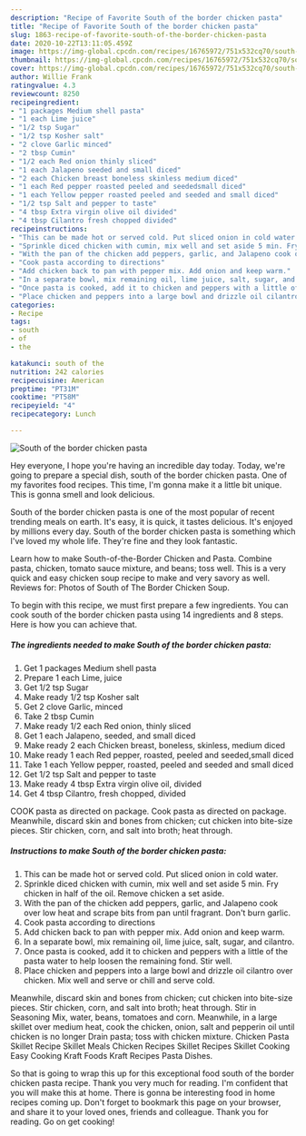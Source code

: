 ```yaml
---
description: "Recipe of Favorite South of the border chicken pasta"
title: "Recipe of Favorite South of the border chicken pasta"
slug: 1863-recipe-of-favorite-south-of-the-border-chicken-pasta
date: 2020-10-22T13:11:05.459Z
image: https://img-global.cpcdn.com/recipes/16765972/751x532cq70/south-of-the-border-chicken-pasta-recipe-main-photo.jpg
thumbnail: https://img-global.cpcdn.com/recipes/16765972/751x532cq70/south-of-the-border-chicken-pasta-recipe-main-photo.jpg
cover: https://img-global.cpcdn.com/recipes/16765972/751x532cq70/south-of-the-border-chicken-pasta-recipe-main-photo.jpg
author: Willie Frank
ratingvalue: 4.3
reviewcount: 8250
recipeingredient:
- "1 packages Medium shell pasta"
- "1 each Lime juice"
- "1/2 tsp Sugar"
- "1/2 tsp Kosher salt"
- "2 clove Garlic minced"
- "2 tbsp Cumin"
- "1/2 each Red onion thinly sliced"
- "1 each Jalapeno seeded and small diced"
- "2 each Chicken breast boneless skinless medium diced"
- "1 each Red pepper roasted peeled and seededsmall diced"
- "1 each Yellow pepper roasted peeled and seeded and small diced"
- "1/2 tsp Salt and pepper to taste"
- "4 tbsp Extra virgin olive oil divided"
- "4 tbsp Cilantro fresh chopped divided"
recipeinstructions:
- "This can be made hot or served cold. Put sliced onion in cold water."
- "Sprinkle diced chicken with cumin, mix well and set aside 5 min. Fry chicken in half of the oil. Remove chicken a set aside."
- "With the pan of the chicken add peppers, garlic, and Jalapeno cook over low heat and scrape bits from pan until fragrant. Don&#39;t burn garlic."
- "Cook pasta according to directions"
- "Add chicken back to pan with pepper mix. Add onion and keep warm."
- "In a separate bowl, mix remaining oil, lime juice, salt, sugar, and cilantro."
- "Once pasta is cooked, add it to chicken and peppers with a little of the pasta water to help loosen the remaining fond. Stir well."
- "Place chicken and peppers into a large bowl and drizzle oil cilantro over chicken. Mix well and serve or chill and serve cold."
categories:
- Recipe
tags:
- south
- of
- the

katakunci: south of the 
nutrition: 242 calories
recipecuisine: American
preptime: "PT31M"
cooktime: "PT58M"
recipeyield: "4"
recipecategory: Lunch

---
```



![South of the border chicken pasta](https://img-global.cpcdn.com/recipes/16765972/751x532cq70/south-of-the-border-chicken-pasta-recipe-main-photo.jpg)

Hey everyone, I hope you're having an incredible day today. Today, we're going to prepare a special dish, south of the border chicken pasta. One of my favorites food recipes. This time, I'm gonna make it a little bit unique. This is gonna smell and look delicious.

South of the border chicken pasta is one of the most popular of recent trending meals on earth. It's easy, it is quick, it tastes delicious. It's enjoyed by millions every day. South of the border chicken pasta is something which I've loved my whole life. They're fine and they look fantastic.

Learn how to make South-of-the-Border Chicken and Pasta. Combine pasta, chicken, tomato sauce mixture, and beans; toss well. This is a very quick and easy chicken soup recipe to make and very savory as well. Reviews for: Photos of South of The Border Chicken Soup.


To begin with this recipe, we must first prepare a few ingredients. You can cook south of the border chicken pasta using 14 ingredients and 8 steps. Here is how you can achieve that.

<!--inarticleads1-->

##### The ingredients needed to make South of the border chicken pasta:

1. Get 1 packages Medium shell pasta
1. Prepare 1 each Lime, juice
1. Get 1/2 tsp Sugar
1. Make ready 1/2 tsp Kosher salt
1. Get 2 clove Garlic, minced
1. Take 2 tbsp Cumin
1. Make ready 1/2 each Red onion, thinly sliced
1. Get 1 each Jalapeno, seeded, and small diced
1. Make ready 2 each Chicken breast, boneless, skinless, medium diced
1. Make ready 1 each Red pepper, roasted, peeled and seeded,small diced
1. Take 1 each Yellow pepper, roasted, peeled and seeded and small diced
1. Get 1/2 tsp Salt and pepper to taste
1. Make ready 4 tbsp Extra virgin olive oil, divided
1. Get 4 tbsp Cilantro, fresh chopped, divided


COOK pasta as directed on package. Cook pasta as directed on package. Meanwhile, discard skin and bones from chicken; cut chicken into bite-size pieces. Stir chicken, corn, and salt into broth; heat through. 

<!--inarticleads2-->

##### Instructions to make South of the border chicken pasta:

1. This can be made hot or served cold. Put sliced onion in cold water.
1. Sprinkle diced chicken with cumin, mix well and set aside 5 min. Fry chicken in half of the oil. Remove chicken a set aside.
1. With the pan of the chicken add peppers, garlic, and Jalapeno cook over low heat and scrape bits from pan until fragrant. Don&#39;t burn garlic.
1. Cook pasta according to directions
1. Add chicken back to pan with pepper mix. Add onion and keep warm.
1. In a separate bowl, mix remaining oil, lime juice, salt, sugar, and cilantro.
1. Once pasta is cooked, add it to chicken and peppers with a little of the pasta water to help loosen the remaining fond. Stir well.
1. Place chicken and peppers into a large bowl and drizzle oil cilantro over chicken. Mix well and serve or chill and serve cold.


Meanwhile, discard skin and bones from chicken; cut chicken into bite-size pieces. Stir chicken, corn, and salt into broth; heat through. Stir in Seasoning Mix, water, beans, tomatoes and corn. Meanwhile, in a large skillet over medium heat, cook the chicken, onion, salt and pepperin oil until chicken is no longer Drain pasta; toss with chicken mixture. Chicken Pasta Skillet Recipe Skillet Meals Chicken Recipes Skillet Recipes Skillet Cooking Easy Cooking Kraft Foods Kraft Recipes Pasta Dishes. 

So that is going to wrap this up for this exceptional food south of the border chicken pasta recipe. Thank you very much for reading. I'm confident that you will make this at home. There is gonna be interesting food in home recipes coming up. Don't forget to bookmark this page on your browser, and share it to your loved ones, friends and colleague. Thank you for reading. Go on get cooking!
